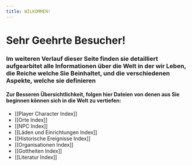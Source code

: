 ```yaml
---
title: WILKOMMEN!
---
```


# Sehr Geehrte Besucher!

### Im weiteren Verlauf dieser Seite finden sie detailliert aufgearbitet alle Informationen über die Welt in der wir Leben, die Reiche welche Sie Beinhaltet, und die verschiedenen Aspekte, welche sie definieren

#### Zur Besseren Übersichtlichkeit, folgen hier Dateien von denen aus Sie beginnen können sich in die Welt zu vertiefen:

- [[Player Character Index]]
- [[Orte Index]]
- [[NPC Index]]
- [[Läden und Einrichtungen Index]]
- [[Historische Ereignisse Index]]
- [[Organisationen Index]]
- [[Gottheiten Index]]
- [[Literatur Index]]